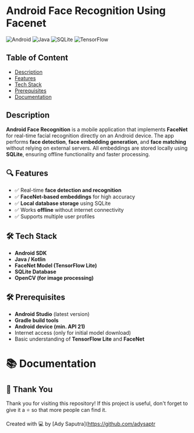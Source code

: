 # Android Face Recognition Using Facenet

![Android](https://img.shields.io/badge/Platform-Android-green?logo=android)
![Java](https://img.shields.io/badge/Language-Java-blue?logo=java)
![SQLite](https://img.shields.io/badge/Database-SQLite-lightgrey?logo=sqlite)
![TensorFlow](https://img.shields.io/badge/Model-FaceNet-orange?logo=tensorflow)

## Table of Content
- [Description](#description)
- [Features](#-features)
- [Tech Stack](#-tech-stack)
- [Prerequisites](#-rerequisites)
- [Documentation](#-documentation)

## Description
**Android Face Recognition** is a mobile application that implements **FaceNet** for real-time facial recognition directly on an Android device. The app performs **face detection**, **face embedding generation**, and **face matching** without relying on external servers. All embeddings are stored locally using **SQLite**, ensuring offline functionality and faster processing.

## 🔍 Features
- ✅ Real-time **face detection and recognition**
- ✅ **FaceNet-based embeddings** for high accuracy
- ✅ **Local database storage** using SQLite
- ✅ Works **offline** without internet connectivity
- ✅ Supports multiple user profiles

## 🛠 Tech Stack
- **Android SDK**
- **Java / Kotlin**
- **FaceNet Model (TensorFlow Lite)**
- **SQLite Database**
- **OpenCV (for image processing)**

## 🛠️ Prerequisites
- **Android Studio** (latest version)
- **Gradle build tools**
- **Android device (min. API 21)**
- Internet access (only for initial model download)
- Basic understanding of **TensorFlow Lite** and **FaceNet**

# 📚 Documentation

## 🙏 Thank You
Thank you for visiting this repository! If this project is useful, don't forget to give it a ⭐ so that more people can find it.

Created with 💻 by [Ady Saputra](https://github.com/adysaptr
